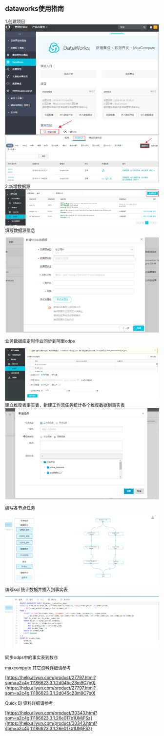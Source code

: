 ## **dataworks使用指南**

1.创建项目 ![](/assets/data2.png)![](/assets/data3.png)2.新增数据源![](/assets/data4.png)填写数据源信息

![](/assets/data5.png)

业务数据库定时作业同步到阿里odps

![](/assets/data6.png)建立维度表事实表，新建工作流任务统计各个维度数据到事实表![](/assets/data7t.png)

编写各节点任务

![](/assets/data7.png)编写sql  统计数据并插入到事实表

![](/assets/data8.png)

同步odps中的事实表到数仓

maxcompute 其它资料详细请参考

[https://help.aliyun.com/product/27797.html?spm=a2c4g.11186623.3.1.2d045c23m9C7p0](https://help.aliyun.com/product/27797.html?spm=a2c4g.11186623.3.1.2d045c23m9C7p0)

Quick BI 资料详细请参考

[https://help.aliyun.com/product/30343.html?spm=a2c4g.11186623.3.1.26e017b1UMjFSz](https://help.aliyun.com/product/30343.html?spm=a2c4g.11186623.3.1.26e017b1UMjFSz)

